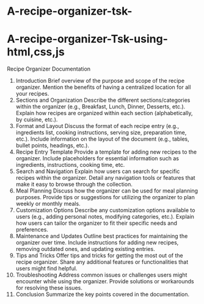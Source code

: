 # A-recipe-organizer-tsk-


# A-recipe-organizer-Tsk-using-html,css,js
Recipe Organizer Documentation
1. Introduction
Brief overview of the purpose and scope of the recipe organizer.
Mention the benefits of having a centralized location for all your recipes.
2. Sections and Organization
Describe the different sections/categories within the organizer (e.g., Breakfast, Lunch, Dinner, Desserts, etc.).
Explain how recipes are organized within each section (alphabetically, by cuisine, etc.).
3. Format and Layout
Discuss the format of each recipe entry (e.g., ingredients list, cooking instructions, serving size, preparation time, etc.).
Include information on the layout of the document (e.g., tables, bullet points, headings, etc.).
4. Recipe Entry Template
Provide a template for adding new recipes to the organizer.
Include placeholders for essential information such as ingredients, instructions, cooking time, etc.
5. Search and Navigation
Explain how users can search for specific recipes within the organizer.
Detail any navigation tools or features that make it easy to browse through the collection.
6. Meal Planning
Discuss how the organizer can be used for meal planning purposes.
Provide tips or suggestions for utilizing the organizer to plan weekly or monthly meals.
7. Customization Options
Describe any customization options available to users (e.g., adding personal notes, modifying categories, etc.).
Explain how users can tailor the organizer to fit their specific needs and preferences.
8. Maintenance and Updates
Outline best practices for maintaining the organizer over time.
Include instructions for adding new recipes, removing outdated ones, and updating existing entries.
9. Tips and Tricks
Offer tips and tricks for getting the most out of the recipe organizer.
Share any additional features or functionalities that users might find helpful.
10. Troubleshooting
Address common issues or challenges users might encounter while using the organizer.
Provide solutions or workarounds for resolving these issues.
11. Conclusion
Summarize the key points covered in the documentation.

